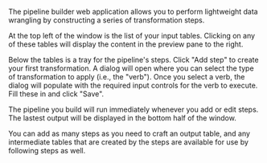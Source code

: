 The pipeline builder web application allows you to perform lightweight data wrangling by constructing a series of transformation steps.

At the top left of the window is the list of your input tables. Clicking on any of these tables will display the content in the preview pane to the right.

Below the tables is a tray for the pipeline's steps. Click "Add step" to create your first transformation. A dialog will open where you can select the type of transformation to apply (i.e., the "verb"). Once you select a verb, the dialog will populate with the required input controls for the verb to execute. Fill these in and click "Save".

The pipeline you build will run immediately whenever you add or edit steps. The lastest output will be displayed in the bottom half of the window.

You can add as many steps as you need to craft an output table, and any intermediate tables that are created by the steps are available for use by following steps as well.
